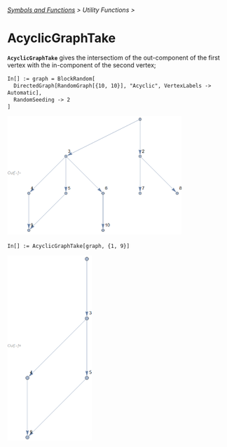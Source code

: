 ###### [Symbols and Functions](/README.md#symbols-and-functions) > Utility Functions >

# AcyclicGraphTake

**`AcyclicGraphTake`** gives the intersectiom of the out-component of the first vertex
with the in-component of the second vertex;

```wl
In[] := graph = BlockRandom[
  DirectedGraph[RandomGraph[{10, 10}], "Acyclic", VertexLabels -> Automatic],
  RandomSeeding -> 2
]
```

<img src="/Documentation/Images/AcyclicGraphTakeInput.png" width="398.4">

```wl
In[] := AcyclicGraphTake[graph, {1, 9}]
```

<img src="/Documentation/Images/AcyclicGraphTakeOutput.png" width="193.2">
